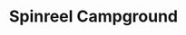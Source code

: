 ---
photo_name: /img/spinreel-camp.jpg
photo_alt: Spinreel Campground in North Bend, OR
title: Spinreel Campground
property_name: Spinreel Campground
property_category: '2'
address:
  street: Spinreel Road
  street2: 
  city: North Bend
  state: OR
  zip: '97459'
phone_toll_free: 877-444-6777
phone_local: 
units: '36'
cost: '1'
property_description: >-
  Spinreel Campground is an ATV rider's dream, in the Oregon Dunes National Recreation Area along Tenmile Creek in Coos County with prime access to the expansive off-road trails along the sandy dunes. Potable water, restroom, fire pit, picnic tables.
website: 'https://www.fs.usda.gov/recarea/siuslaw/recreation/camping-cabins/recarea/?recid=42653&actid=31'
amenityList: 
  - amenitySelect: ''
---